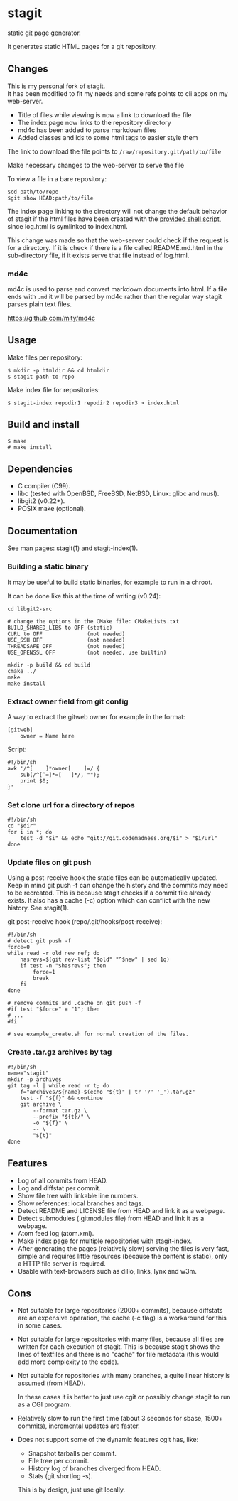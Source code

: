 # stagit

static git page generator.

It generates static HTML pages for a git repository.

## Changes
This is my personal fork of stagit.    
It has been modified to fit my needs and some refs points
to cli apps on my web-server.

* Title of files while viewing is now a link to download the file
* The index page now links to the repository directory
* md4c has been added to parse markdown files
* Added classes and ids to some html tags to easier style them

The link to download the file points to `/raw/repository.git/path/to/file`

Make necessary changes to the web-server to serve the file    

To view a file in a bare repository:

    $cd path/to/repo
    $git show HEAD:path/to/file

The index page linking to the directory will not change the default 
behavior of stagit if the html files have been created with the [provided 
shell script](example_create.sh.html), since log.html is symlinked
to index.html.    

This change was made so that the web-server could check if the
request is for a directory. If it is check if there is a file called 
README.md.html in the sub-directory file, if it exists serve that 
file instead of log.html.

### md4c
md4c is used to parse and convert markdown documents into html. If a file 
ends with `.md` it will be parsed by md4c rather than the regular way 
stagit parses plain text files.

https://github.com/mity/md4c

## Usage

Make files per repository:

    $ mkdir -p htmldir && cd htmldir
    $ stagit path-to-repo

Make index file for repositories:

    $ stagit-index repodir1 repodir2 repodir3 > index.html


## Build and install

    $ make
    # make install


## Dependencies

- C compiler (C99).
- libc (tested with OpenBSD, FreeBSD, NetBSD, Linux: glibc and musl).
- libgit2 (v0.22+).
- POSIX make (optional).


## Documentation

See man pages: stagit(1) and stagit-index(1).


### Building a static binary

It may be useful to build static binaries, for example to run in a chroot.

It can be done like this at the time of writing (v0.24):

    cd libgit2-src

    # change the options in the CMake file: CMakeLists.txt
    BUILD_SHARED_LIBS to OFF (static)
    CURL to OFF              (not needed)
    USE_SSH OFF              (not needed)
    THREADSAFE OFF           (not needed)
    USE_OPENSSL OFF          (not needed, use builtin)
    
    mkdir -p build && cd build
    cmake ../
    make
    make install


### Extract owner field from git config

A way to extract the gitweb owner for example in the format:

	[gitweb]
		owner = Name here

Script:

    #!/bin/sh
    awk '/^[ 	]*owner[ 	]=/ {
        sub(/^[^=]*=[ 	]*/, "");
        print $0;
    }'


### Set clone url for a directory of repos

    #!/bin/sh
    cd "$dir"
    for i in *; do
        test -d "$i" && echo "git://git.codemadness.org/$i" > "$i/url"
    done


### Update files on git push

Using a post-receive hook the static files can be automatically updated.
Keep in mind git push -f can change the history and the commits may need
to be recreated. This is because stagit checks if a commit file already
exists. It also has a cache (-c) option which can conflict with the new
history. See stagit(1).

git post-receive hook (repo/.git/hooks/post-receive):

    #!/bin/sh
    # detect git push -f
    force=0
    while read -r old new ref; do
        hasrevs=$(git rev-list "$old" "^$new" | sed 1q)
        if test -n "$hasrevs"; then
	        force=1
            break
        fi
    done

    # remove commits and .cache on git push -f
    #if test "$force" = "1"; then
    # ...
    #fi

    # see example_create.sh for normal creation of the files.


### Create .tar.gz archives by tag

    #!/bin/sh
    name="stagit"
    mkdir -p archives
    git tag -l | while read -r t; do
    	f="archives/${name}-$(echo "${t}" | tr '/' '_').tar.gz"
    	test -f "${f}" && continue
    	git archive \
    		--format tar.gz \
    		--prefix "${t}/" \
    		-o "${f}" \
    		-- \
    		"${t}"
    done


## Features

- Log of all commits from HEAD.
- Log and diffstat per commit.
- Show file tree with linkable line numbers.
- Show references: local branches and tags.
- Detect README and LICENSE file from HEAD and link it as a webpage.
- Detect submodules (.gitmodules file) from HEAD and link it as a webpage.
- Atom feed log (atom.xml).
- Make index page for multiple repositories with stagit-index.
- After generating the pages (relatively slow) serving the files is very fast,
  simple and requires little resources (because the content is static), only
  a HTTP file server is required.
- Usable with text-browsers such as dillo, links, lynx and w3m.


## Cons

- Not suitable for large repositories (2000+ commits), because diffstats are
an expensive operation, the cache (-c flag) is a workaround for this in 
some cases.
- Not suitable for large repositories with many files, because all files 
are written for each execution of stagit. This is because stagit shows the 
lines of textfiles and there is no "cache" for file metadata 
(this would add more complexity to the code).
- Not suitable for repositories with many branches, a quite linear 
history is assumed (from HEAD).

  In these cases it is better to just use cgit or possibly change stagit to
  run as a CGI program.

- Relatively slow to run the first time (about 3 seconds for sbase, 
1500+ commits), incremental updates are faster.
- Does not support some of the dynamic features cgit has, like:
  - Snapshot tarballs per commit.
  - File tree per commit.
  - History log of branches diverged from HEAD.
  - Stats (git shortlog -s).

  This is by design, just use git locally.

